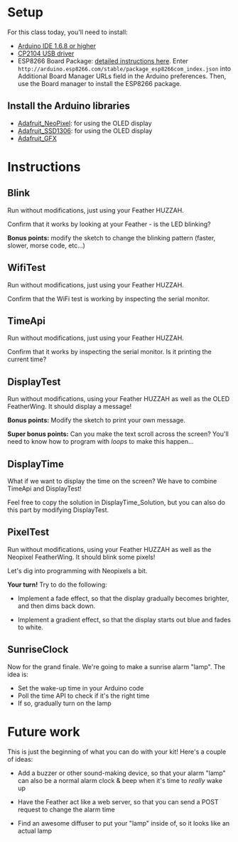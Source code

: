 # Setup

For this class today, you'll need to install:

- [Arduino IDE 1.6.8 or higher](http://www.arduino.cc/en/Main/Software)
- [CP2104 USB driver](https://www.silabs.com/products/mcu/Pages/USBtoUARTBridgeVCPDrivers.aspx)
- ESP8266 Board Package: [detailed instructions here](https://learn.adafruit.com/adafruit-feather-huzzah-esp8266/using-arduino-ide). Enter `http://arduino.esp8266.com/stable/package_esp8266com_index.json` into Additional Board Manager URLs field in the Arduino preferences. Then, use the Board manager to install the ESP8266 package.

## Install the Arduino libraries

- [Adafruit_NeoPixel](https://github.com/adafruit/Adafruit_NeoPixel/archive/master.zip): for using the OLED display
- [Adafruit_SSD1306](https://github.com/adafruit/Adafruit_SSD1306/archive/master.zip): for using the OLED display
- [Adafruit_GFX](https://github.com/adafruit/Adafruit-GFX-Library/archive/master.zip)
# Instructions

## Blink

Run without modifications, just using your Feather HUZZAH.

Confirm that it works by looking at your Feather - is the LED blinking?

**Bonus points:** modify the sketch to change the blinking pattern (faster, slower, morse code, etc...)

## WifiTest

Run without modifications, just using your Feather HUZZAH.

Confirm that the WiFi test is working by inspecting the serial monitor.

## TimeApi

Run without modifications, just using your Feather HUZZAH.

Confirm that it works by inspecting the serial monitor. Is it printing the current time?

## DisplayTest

Run  without modifications, using your Feather HUZZAH as well as the OLED FeatherWing. It should display a message!

**Bonus points:** Modify the sketch to print your own message.

**Super bonus points:** Can you make the text scroll across the screen? You'll need to know how to program with *loops* to make this happen...

## DisplayTime

What if we want to display the time on the screen? We have to combine TimeApi and DisplayTest!

Feel free to copy the solution in DisplayTime_Solution, but you can also do this part by modifying DisplayTest.

## PixelTest

Run without modifications, using your Feather HUZZAH as well as the Neopixel FeatherWing. It should blink some pixels!

Let's dig into programming with Neopixels a bit.

**Your turn!** Try to do the following:

- Implement a fade effect, so that the display gradually becomes brighter, and then dims back down.

- Implement a gradient effect, so that the display starts out blue and fades to white.

## SunriseClock

Now for the grand finale. We're going to make a sunrise alarm "lamp". The idea is:

- Set the wake-up time in your Arduino code
- Poll the time API to check if it's the right time
- If so, gradually turn on the lamp

# Future work

This is just the beginning of what you can do with your kit! Here's a couple of ideas:

- Add a buzzer or other sound-making device, so that your alarm "lamp" can also be a normal alarm clock & beep when it's time to _really_ wake up

- Have the Feather act like a web server, so that you can send a POST request to change the alarm time

- Find an awesome diffuser to put your "lamp" inside of, so it looks like an actual lamp